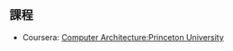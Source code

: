 
## 課程

* Coursera: [Computer Architecture:Princeton University](https://www.coursera.org/learn/comparch/home/)